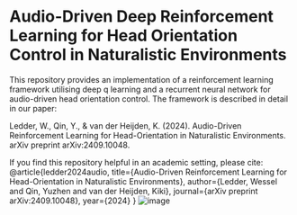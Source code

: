 # Audio-Driven Deep Reinforcement Learning for Head Orientation Control in Naturalistic Environments

This repository provides an implementation of a reinforcement learning framework utilising deep q learning and a recurrent neural network for audio-driven head orientation control. The framework is described in detail in our paper: 

Ledder, W., Qin, Y., & van der Heijden, K. (2024). Audio-Driven Reinforcement Learning for Head-Orientation in Naturalistic Environments. arXiv preprint arXiv:2409.10048.

If you find this repository helpful in an academic setting, please cite: 
@article{ledder2024audio,
  title={Audio-Driven Reinforcement Learning for Head-Orientation in Naturalistic Environments},
  author={Ledder, Wessel and Qin, Yuzhen and van der Heijden, Kiki},
  journal={arXiv preprint arXiv:2409.10048},
  year={2024}
}
![image](https://github.com/user-attachments/assets/2af5b3a6-41d1-4f4d-86ac-18521e326e8f)
